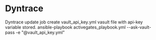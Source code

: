 # Dyntrace
Dyntrace update job
create vault_api_key.yml vasult file with api-key variable stored.
ansible-playbook activegates_playbook.yml --ask-vault-pass -e "@vault_api_key.yml"
